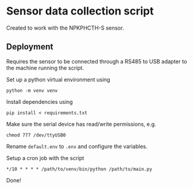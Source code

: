 # Sensor data collection script
Created to work with the NPKPHCTH-S sensor.

## Deployment
Requires the sensor to be connected through a RS485 to USB adapter to the machine running the script.

Set up a python virtual environment using 
```
python -m venv venv
```

Install dependencies using 
```
pip install < requirements.txt
```

Make sure the serial device has read/write permissions, e.g. 
```
chmod 777 /dev/ttyUSB0
```

Rename `default.env` to `.env` and configure the variables.

Setup a cron job with the script
```
*/10 * * * * /path/to/venv/bin/python /path/to/main.py
```

Done!

